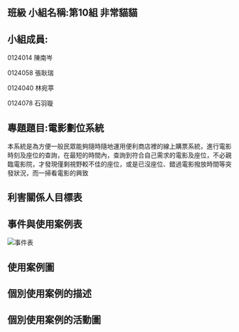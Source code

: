 ## 班級 小組名稱:第10組  非常貓貓 

## 小組成員:

0124014 陳南岑

0124058 張耿瑞

0124040 林宛葶

0124078 石羽璇

## 專題題目:電影劃位系統

本系統是為方便一般民眾能夠隨時隨地運用便利商店裡的線上購票系統，進行電影時刻及座位的查詢，在最短的時間內，查詢到符合自己需求的電影及座位，不必親臨電影院，才發現僅剩視野較不佳的座位，或是已沒座位、錯過電影撥放時間等突發狀況，而一掃看電影的興致

## 利害關係人目標表 ##
## 事件與使用案例表 ##
![事件表](https://www.dropbox.com/s/9bmyjlwv3atkf8a/%E4%BA%8B%E4%BB%B6%E8%A1%A8.png?dl=0)
## 使用案例圖 ##
## 個別使用案例的描述 ##
## 個別使用案例的活動圖 ##